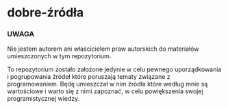 # dobre-źródła
### UWAGA
Nie jestem autorem ani właścicielem praw autorskich do materiałów umieszczonych w tym repozytorium.

To repozytorium zostało założone jedynie w celu pewnego uporządkowania i pogrupowania źródeł które poruszają tematy związane z programowaniem.
Będę umieszczał w nim źródła które według mnie są wartościowe i warto się z nimi zapoznać, w celu powiększenia swojej programistycznej wiedzy.
